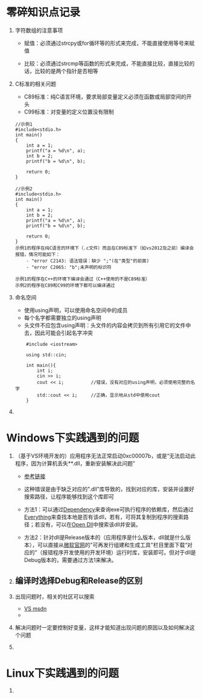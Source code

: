 # 零碎知识点记录
1. 字符数组的注意事项
    - 赋值：必须通过strcpy或for循环等的形式来完成，不能直接使用等号来赋值

    - 比较：必须通过strcmp等函数的形式来完成，不能直接比较，直接比较的话，比较的是两个指针是否相等

2. C标准的相关问题
    - C89标准：纯C语言环境，要求局部变量定义必须在函数或局部空间的开头
    - C99标准：对变量的定义位置没有限制
    ```
    //示例1
    #include<stdio.h>
    int main()
    {
        int a = 1;
        printf("a = %d\n", a);
        int b = 2;
        printf("b = %d\n", b);

        return 0;
    }

    //示例2
    #include<stdio.h>
    int main()
    {
        int a = 1;
        int b = 2;
        printf("a = %d\n", a);
        printf("b = %d\n", b);

        return 0;
    }
    示例1的程序在纯C语言的环境下（.c文件）而且在C89标准下（如vs2012及之前）编译会报错，情况可能如下：
        - "error C2143: 语法错误：缺少 ";"(在"类型"的前面)
        - "error C2065: "b";未声明的标识符
    
    示例1的程序在C++的环境下编译会通过（C++使用的不是C89标准）
    示例2的程序在C89和C99的环境下都可以编译通过
    ```
3. 命名空间
    - 使用using声明，可以使用命名空间中的成员
    - 每个名字都需要独立的using声明
    - 头文件不应包含using声明：头文件的内容会拷贝到所有引用它的文件中去，因此可能会引起名字冲突
    ```
        #include <iostream>

        using std::cin;
        
        int main(){
            int i;
            cin >> i;
            cout << i;          //错误，没有对应的using声明，必须使用完整的名字
            std::cout << i;     //正确，显示地从std中使用cout
        }
    ```
4. 

# Windows下实践遇到的问题
1. （基于VS环境开发的）应用程序无法正常启动0xc00007b，或是“无法启动此程序，因为计算机丢失**.dll，重新安装解决此问题”
    - [参考链接](https://blog.csdn.net/VisualMan_whu/article/details/79599602)

    - 这种错误是由于缺乏对应的".dll"库导致的，找到对应的库，安装并设置好搜索路径，让程序能够找到这个库即可

    - 方法1：可以通过[Dependency](http://www.dependencywalker.com/)来查询exe可执行程序的依赖库，然后通过[Everything](https://www.voidtools.com/zh-cn/)来查找本地是否有该dll，若有，可将其复制到程序的搜索路径；若没有，可以在[Open Dll](https://www.opendll.com/index.php)中搜索该dll并安装。

    - 方法2：针对dll是Release版本的（应用程序是什么版本，dll就是什么版本），可以直接从[微软官网](https://www.visualstudio.com/zh-hans/vs/older-downloads/)的"可再发行组建和生成工具"栏目里面下载“对应的”（报错程序开发使用的开发环境）运行时库，安装即可。但对于dll是Debug版本的，需要通过方法1来解决。

2. 编译时选择Debug和Release的区别
    - 

3. 出现问题时，相关的社区可以搜索
    - [VS msdn](https://social.msdn.microsoft.com/forums/vstudio/en-us/home?category=visualstudio%2cvslanguages%2cvstfs%2cnetdevelopment%2cvsarch)
    - 

4. 解决问题时一定要控制好变量，这样才能知道出现问题的原因以及如何解决这个问题

5. 

# Linux下实践遇到的问题
1. 